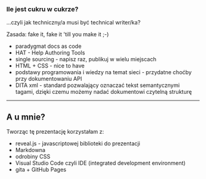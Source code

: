 ### Ile jest cukru w cukrze?

...czyli jak techniczny/a musi być technical writer/ka?

Zasada: fake it, fake it 'till you make it ;-)

- paradygmat docs as code
- HAT - Help Authoring Tools
- single sourcing - napisz raz, publikuj w wielu miejscach
- HTML + CSS - nice to have
- podstawy programowania i wiedzy na temat sieci - przydatne choćby przy dokumentowaniu API
- DITA xml - standard pozwalający oznaczać tekst semantycznymi tagami, dzięki czemu możemy nadać dokumentowi czytelną strukturę

---
## A u mnie?

Tworząc tę prezentację korzystałam z:

- reveal.js - javascriptowej biblioteki do prezentacji
- Markdowna
- odrobiny CSS
- Visual Studio Code czyli IDE (integrated development environment)
- gita + GitHub Pages
